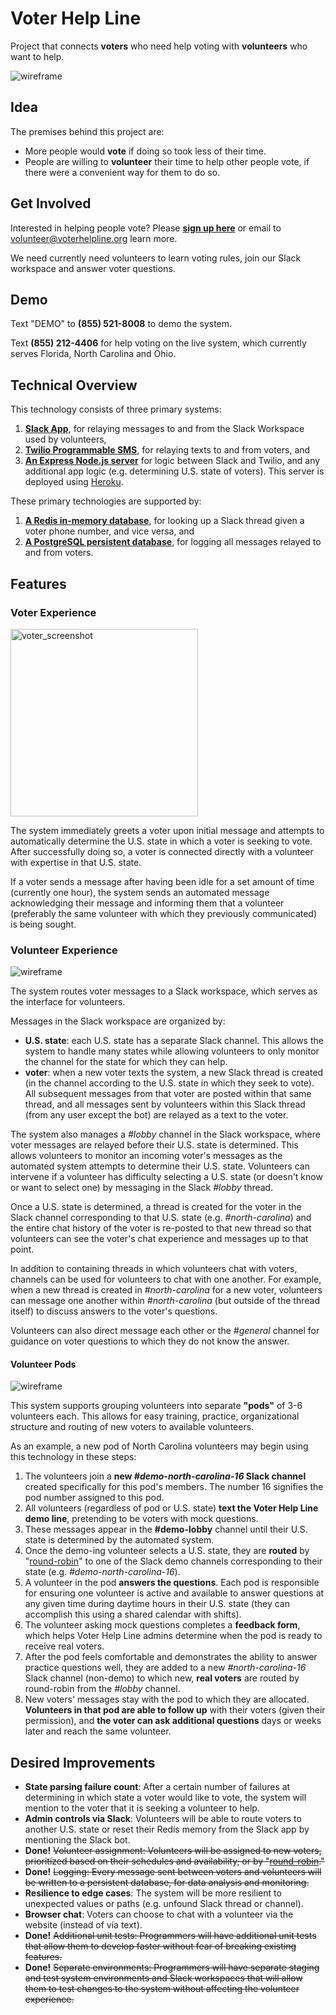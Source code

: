 # Voter Help Line

Project that connects **voters** who need help voting with **volunteers** who want to help.

![wireframe](images/merged3.gif)

## Idea

The premises behind this project are:
- More people would **vote** if doing so took less of their time.
- People are willing to **volunteer** their time to help other people vote, if there were a convenient way for them to do so.

## Get Involved

Interested in helping people vote? Please **[sign up here](https://docs.google.com/forms/d/e/1FAIpQLSdHJsZjKF72ZSmAptYo1et2ZwfUgDfnImqTcwSjDXuXRSsZVQ/viewform)** or email to volunteer@voterhelpline.org learn more.

We need currently need volunteers to learn voting rules, join our Slack workspace and answer voter questions.

## Demo

Text "DEMO" to **(855) 521-8008** to demo the system.

Text **(855) 212-4406** for help voting on the live system, which currently serves Florida, North Carolina and Ohio.

## Technical Overview

This technology consists of three primary systems:

1. [**Slack App**](https://api.slack.com/), for relaying messages to and from the Slack Workspace used by volunteers,
2. [**Twilio Programmable SMS**](https://www.twilio.com/sms), for relaying texts to and from voters, and
3. [**An Express Node.js server**](https://expressjs.com/) for logic between Slack and Twilio, and any additional app logic (e.g. determining U.S. state of voters). This server is deployed using [Heroku](http://heroku.com/).

These primary technologies are supported by:

1. [**A Redis in-memory database**](http://redis.io/), for looking up a Slack thread given a voter phone number, and vice versa, and
2. [**A PostgreSQL persistent database**](https://www.postgresql.org), for logging all messages relayed to and from voters.

## Features

### Voter Experience

<img src="images/voter_screenshot.png" alt="voter_screenshot" width="300"/>

The system immediately greets a voter upon initial message and attempts to automatically determine the U.S. state in which a voter is seeking to vote. After successfully doing so, a voter is connected directly with a volunteer with expertise in that U.S. state.

If a voter sends a message after having been idle for a set amount of time (currently one hour), the system sends an automated message acknowledging their message and informing them that a volunteer (preferably the same volunteer with which they previously communicated) is being sought.

### Volunteer Experience

![wireframe](images/volunteer_screenshot.png)

The system routes voter messages to a Slack workspace, which serves as the interface for volunteers.

Messages in the Slack workspace are organized by:

- **U.S. state**: each U.S. state has a separate Slack channel. This allows the system to handle many states while allowing volunteers to only monitor the channel for the state for which they can help.
- **voter**: when a new voter texts the system, a new Slack thread is created (in the channel according to the U.S. state in which they seek to vote). All subsequent messages from that voter are posted within that same thread, and all messages sent by volunteers within this Slack thread (from any user except the bot) are relayed as a text to the voter.

The system also manages a *#lobby* channel in the Slack workspace, where voter messages are relayed before their U.S. state is determined. This allows volunteers to monitor an incoming voter's messages as the automated system attempts to determine their U.S. state. Volunteers can intervene if a volunteer has difficulty selecting a U.S. state (or doesn't know or want to select one) by messaging in the Slack *#lobby* thread.

Once a U.S. state is determined, a thread is created for the voter in the Slack channel corresponding to that U.S. state (e.g. *#north-carolina*) and the entire chat history of the voter is re-posted to that new thread so that volunteers can see the voter's chat experience and messages up to that point.

In addition to containing threads in which volunteers chat with voters, channels can be used for volunteers to chat with one another. For example, when a new thread is created in *#north-carolina* for a new voter, volunteers can message one another within *#north-carolina* (but outside of the thread itself) to discuss answers to the voter's questions.

Volunteers can also direct message each other or the *#general* channel for guidance on voter questions to which they do not know the answer.

#### Volunteer Pods

![wireframe](images/pod_diagram.png)

This system supports grouping volunteers into separate **"pods"** of 3-6 volunteers each. This allows for easy training, practice, organizational structure and routing of new voters to available volunteers.

As an example, a new pod of North Carolina volunteers may begin using this technology in these steps:

1. The volunteers join a **new *#demo-north-carolina-16* Slack channel** created specifically for this pod's members. The number 16 signifies the pod number assigned to this pod.
2. All volunteers (regardless of pod or U.S. state) **text the Voter Help Line demo line**, pretending to be voters with mock questions.
3. These messages appear in the **#demo-lobby** channel until their U.S. state is determined by the automated system.
4. Once the demo-ing volunteer selects a U.S. state, they are **routed** by "[round-robin](https://en.wikipedia.org/wiki/Round-robin_scheduling)" to one of the Slack demo channels corresponding to their state (e.g. *#demo-north-carolina-16*).
5. A volunteer in the pod **answers the questions**. Each pod is responsible for ensuring one volunteer is active and available to answer questions at any given time during daytime hours in their U.S. state (they can accomplish this using a shared calendar with shifts).
6. The volunteer asking mock questions completes a **feedback form**, which helps Voter Help Line admins determine when the pod is ready to receive real voters.
7. After the pod feels comfortable and demonstrates the ability to answer practice questions well, they are added to a new *#north-carolina-16* Slack channel (non-demo) to which new, **real voters** are routed by round-robin from the *#lobby* channel.
8. New voters' messages stay with the pod to which they are allocated. **Volunteers in that pod are able to follow up** with their voters (given their permission), and **the voter can ask additional questions** days or weeks later and reach the same volunteer.

## Desired Improvements

- **State parsing failure count**: After a certain number of failures at determining in which state a voter would like to vote, the system will mention to the voter that it is seeking a volunteer to help.
- **Admin controls via Slack**: Volunteers will be able to route voters to another U.S. state or reset their Redis memory from the Slack app by mentioning the Slack bot.
- **Done!** ~~Volunteer assignment: Volunteers will be assigned to new voters, prioritized based on their schedules and availability, or by "[round-robin](https://en.wikipedia.org/wiki/Round-robin_scheduling)."~~
- **Done!** ~~Logging: Every message sent between voters and volunteers will be written to a persistent database, for data analysis and monitoring.~~
- **Resilience to edge cases**: The system will be more resilient to unexpected values or paths (e.g. unfound Slack thread or channel).
- **Browser chat**: Voters can choose to chat with a volunteer via the website (instead of via text).
- **Done!** ~~Additional unit tests: Programmers will have additional unit tests that allow them to develop faster without fear of breaking existing features.~~
- **Done!** ~~Separate environments: Programmers will have separate staging and test system environments and Slack workspaces that will allow them to test changes to the system without affecting the volunteer experience.~~

